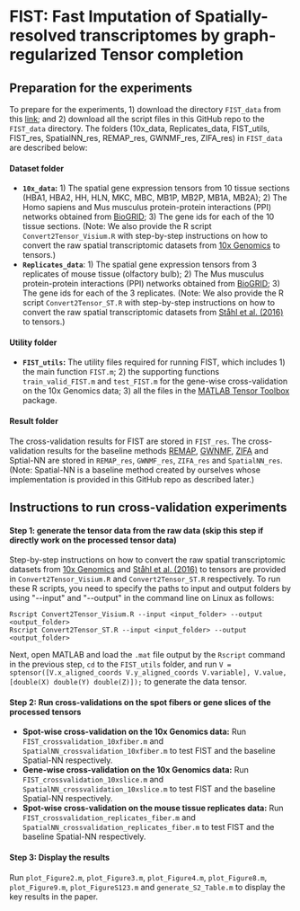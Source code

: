 # FIST: Fast Imputation of Spatially-resolved transcriptomes by graph-regularized Tensor completion

## Preparation for the experiments
To prepare for the experiments, 1) download the directory `FIST_data` from this [link](http://compbio.cs.umn.edu/FIST_data.tgz); and 2) download all the script files in this GitHub repo to the `FIST_data` directory.
The folders (10x_data, Replicates_data, FIST_utils, FIST_res, SpatialNN_res, REMAP_res, GWNMF_res, ZIFA_res) in `FIST_data` are described below:
#### Dataset folder
- **`10x_data`:** 1) The spatial gene expression tensors from 10 tissue sections (HBA1, HBA2, HH, HLN, MKC, MBC, MB1P, MB2P, MB1A, MB2A); 2) The Homo sapiens and Mus musculus protein-protein interactions (PPI) networks obtained from [BioGRID](https://thebiogrid.org/);  3) The gene ids for each of the 10 tissue sections.
(Note: We also provide the R script `Convert2Tensor_Visium.R` with step-by-step instructions on how to convert the raw spatial transcriptomic datasets from [10x Genomics](https://support.10xgenomics.com/spatial-gene-expression/datasets/) to tensors.)
- **`Replicates_data`**: 1) The spatial gene expression tensors from 3 replicates of mouse tissue (olfactory bulb);  2) The Mus musculus protein-protein interactions (PPI) networks obtained from [BioGRID](https://thebiogrid.org/); 3) The gene ids for each of the 3 replicates.
(Note: We also provide the R script `Convert2Tensor_ST.R` with step-by-step instructions on how to convert the raw spatial transcriptomic datasets from [Ståhl et al. (2016)](https://www.spatialresearch.org/resources-published-datasets/doi-10-1126science-aaf2403/) to tensors.)
#### Utility folder
- **`FIST_utils`:** The utility files required for running FIST, which includes 1) the main function `FIST.m`; 2) the supporting functions `train_valid_FIST.m` and `test_FIST.m` for the gene-wise cross-validation on the 10x Genomics data; 3) all the files in the [MATLAB Tensor Toolbox](https://gitlab.com/tensors/tensor_toolbox) package.
#### Result folder
The cross-validation results for FIST are stored in `FIST_res`. The cross-validation results for the baseline methods [REMAP](https://github.com/hansaimlim/REMAP), [GWNMF](https://locus.siam.org/doi/pdf/10.1137/1.9781611972801.18), [ZIFA](https://github.com/epierson9/ZIFA) and Sptial-NN are stored in `REMAP_res`, `GWNMF_res`, `ZIFA_res` and `SpatialNN_res`. (Note: Spatial-NN is a baseline method created by ourselves whose implementation is provided in this GitHub repo as described later.)

## Instructions to run cross-validation experiments
#### Step 1: generate the tensor data from the raw data (skip this step if directly work on the processed tensor data)
Step-by-step instructions on how to convert the raw spatial transcriptomic datasets from [10x Genomics](https://support.10xgenomics.com/spatial-gene-expression/datasets/) and [Ståhl et al. (2016)](https://www.spatialresearch.org/resources-published-datasets/doi-10-1126science-aaf2403/) to tensors are provided in `Convert2Tensor_Visium.R` and `Convert2Tensor_ST.R` respectively.  To run these R scripts, you need to specify the paths to input and output folders by using "--input" and "--output" in the command line on Linux as follows:
```
Rscript Convert2Tensor_Visium.R --input <input_folder> --output <output_folder>
Rscript Convert2Tensor_ST.R --input <input_folder> --output <output_folder>  
```
Next, open MATLAB and load the `.mat` file output by the `Rscript` command in the previous step, `cd` to the `FIST_utils` folder, and run `V = sptensor([V.x_aligned_coords V.y_aligned_coords V.variable], V.value, [double(X) double(Y) double(Z)]);` to generate the data tensor.
#### Step 2: Run cross-validations on the spot fibers or gene slices of the processed tensors
- **Spot-wise cross-validation on the 10x Genomics data:**  Run `FIST_crossvalidation_10xfiber.m` and `SpatialNN_crossvalidation_10xfiber.m` to test FIST and the baseline Spatial-NN respectively.
- **Gene-wise cross-validation on the 10x Genomics data:**  Run `FIST_crossvalidation_10xslice.m` and `SpatialNN_crossvalidation_10xslice.m` to test FIST and the baseline Spatial-NN respectively. 
- **Spot-wise cross-validation on the mouse tissue replicates data:**  Run `FIST_crossvalidation_replicates_fiber.m` and `SpatialNN_crossvalidation_replicates_fiber.m` to test FIST and the baseline Spatial-NN respectively.
#### Step 3: Display the results
Run `plot_Figure2.m`, `plot_Figure3.m`, `plot_Figure4.m`, `plot_Figure8.m`, `plot_Figure9.m`, `plot_FigureS123.m` and `generate_S2_Table.m` to display the key results in the paper.



